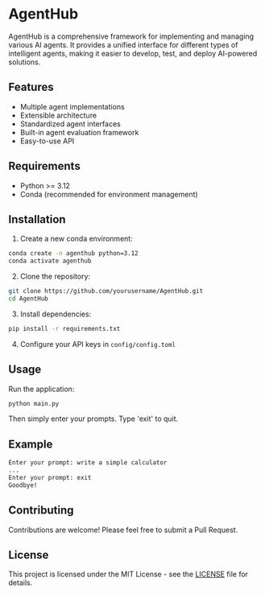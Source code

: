 # AgentHub

AgentHub is a comprehensive framework for implementing and managing various AI agents. It provides a unified interface
for different types of intelligent agents, making it easier to develop, test, and deploy AI-powered solutions.

## Features

- Multiple agent implementations
- Extensible architecture
- Standardized agent interfaces
- Built-in agent evaluation framework
- Easy-to-use API

## Requirements

- Python >= 3.12
- Conda (recommended for environment management)

## Installation

1. Create a new conda environment:

```bash
conda create -n agenthub python=3.12
conda activate agenthub
```

2. Clone the repository:

```bash
git clone https://github.com/yourusername/AgentHub.git
cd AgentHub
```

3. Install dependencies:

```bash
pip install -r requirements.txt
```

4. Configure your API keys in `config/config.toml`

## Usage
Run the application:
```bash
python main.py
```

Then simply enter your prompts. Type 'exit' to quit.

## Example
```bash
Enter your prompt: write a simple calculator
...
Enter your prompt: exit
Goodbye!
```

## Contributing

Contributions are welcome! Please feel free to submit a Pull Request.

## License

This project is licensed under the MIT License - see the [LICENSE](LICENSE) file for details.
